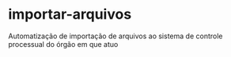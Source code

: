# importar-arquivos
Automatização de importação de arquivos ao sistema de controle processual do órgão em que atuo
